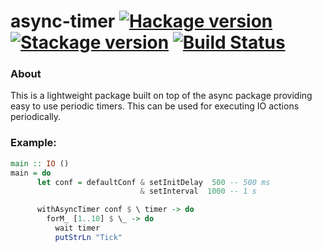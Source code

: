 # async-timer [![Hackage version](https://img.shields.io/hackage/v/async-timer.svg?label=Hackage)](https://hackage.haskell.org/package/async-timer) [![Stackage version](https://www.stackage.org/package/async-timer/badge/lts?label=Stackage)](https://www.stackage.org/package/async-timer) [![Build Status](https://travis-ci.org/mtesseract/async-timer.svg?branch=master)](https://travis-ci.org/mtesseract/async-timer)

### About

This is a lightweight package built on top of the async package
providing easy to use periodic timers. This can be used for executing
IO actions periodically.

### Example:

```haskell
main :: IO ()
main = do
      let conf = defaultConf & setInitDelay  500 -- 500 ms
                             & setInterval  1000 -- 1 s

      withAsyncTimer conf $ \ timer -> do
        forM_ [1..10] $ \_ -> do
          wait timer
          putStrLn "Tick"
```

